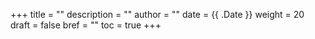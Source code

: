+++
title = ""
description = ""
author = ""
date = {{ .Date }}
weight = 20
draft = false
bref = ""
toc = true
+++

